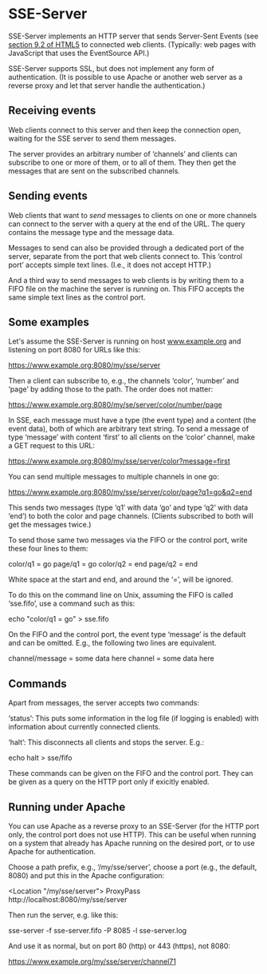 # SSE-Server

SSE-Server implements an HTTP server that sends Server-Sent Events
(see [section 9.2 of
HTML5](https://html.spec.whatwg.org/multipage/server-sent-events.html)
to connected web clients. (Typically: web pages with JavaScript that
uses the EventSource API.)

SSE-Server supports SSL, but does not implement any form of
authentication. (It is possible to use Apache or another web server as
a reverse proxy and let that server handle the authentication.)

## Receiving events

Web clients connect to this server and then keep the connection open,
waiting for the SSE server to send them messages.

The server provides an arbitrary number of ‘channels’ and clients can
subscribe to one or more of them, or to all of them. They then get the
messages that are sent on the subscribed channels.

## Sending events

Web clients that want to *send* messages to clients on one or more
channels can connect to the server with a query at the end of the
URL. The query contains the message type and the message data.

Messages to send can also be provided through a dedicated port of the
server, separate from the port that web clients connect to. This
‘control port’ accepts simple text lines. (I.e., it does not accept
HTTP.)

And a third way to send messages to web clients is by writing them to
a FIFO file on the machine the server is running on. This FIFO accepts
the same simple text lines as the control port.

## Some examples

Let's assume the SSE-Server is running on host www.example.org and
listening on port 8080 for URLs like this:

   https://www.example.org:8080/my/sse/server

Then a client can subscribe to, e.g., the channels ‘color’, ‘number’
and ‘page’ by adding those to the path. The order does not matter:

   https://www.example.org:8080/my/se/server/color/number/page

In SSE, each message must have a type (the event type) and a content
(the event data), both of which are arbitrary text string. To send a
message of type ‘message’ with content ‘first’ to all clients on the
‘color’ channel, make a GET request to this URL:

   https://www.example.org:8080/my/sse/server/color?message=first

You can send multiple messages to multiple channels in one go:

   https://www.example.org:8080/my/sse/server/color/page?q1=go&q2=end

This sends two messages (type ‘q1’ with data ‘go’ and type ‘q2’ with
data ‘end’) to both the color and page channels. (Clients subscribed
to both will get the messages twice.)

To send those same two messages via the FIFO or the control port,
write these four lines to them:

   color/q1 = go
   page/q1 = go
   color/q2 = end
   page/q2 = end

White space at the start and end, and around the ‘=’, will be ignored.

To do this on the command line on Unix, assuming the FIFO is called ‘sse.fifo’, use a command such as this:

   echo "color/q1 = go" > sse.fifo

On the FIFO and the control port, the event type ‘message’ is the
default and can be omitted. E.g., the following two lines are
equivalent.

   channel/message = some data here
   channel = some data here

## Commands

Apart from messages, the server accepts two commands:

‘status’: This puts some information in the log file (if logging is
enabled) with information about currently connected clients.

‘halt’: This disconnects all clients and stops the server. E.g.:

   echo halt > sse/fifo

These commands can be given on the FIFO and the control port. They can
be given as a query on the HTTP port only if exicitly enabled.

## Running under Apache

You can use Apache as a reverse proxy to an SSE-Server (for the HTTP
port only, the control port does not use HTTP). This can be useful
when running on a system that already has Apache running on the
desired port, or to use Apache for authentication.

Choose a path prefix, e.g., ‘/my/sse/server’, choose a port (e.g., the
default, 8080) and put this in the Apache configuration:

   <Location "/my/sse/server">
      ProxyPass http://localhost:8080/my/sse/server
   <Location>

Then run the server, e.g. like this:

   sse-server -f sse-server.fifo -P 8085 -l sse-server.log

And use it as normal, but on port 80 (http) or 443 (https), not 8080:

   https://www.example.org/my/sse/server/channel71

